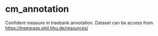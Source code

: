 # cm_annotation
Confident measure in treebank annotation.
Dataset can be access from https://treegrasp.phil.hhu.de/resources/
